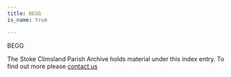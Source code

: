 ```yaml
---
title: BEGG
is_name: true

---
```


BEGG


The Stoke Climsland Parish Archive holds material under this index entry. To find out more please [contact us](/contact/)
